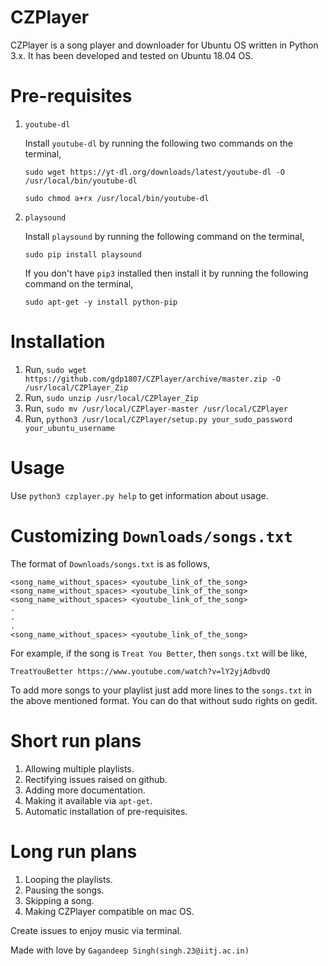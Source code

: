 # CZPlayer

CZPlayer is a song player and downloader for Ubuntu OS written in Python 3.x. It has been developed and tested on Ubuntu 18.04 OS.

# Pre-requisites

1. `youtube-dl`

    Install `youtube-dl` by running the following two commands on the terminal,

    `sudo wget https://yt-dl.org/downloads/latest/youtube-dl -O /usr/local/bin/youtube-dl`

    `sudo chmod a+rx /usr/local/bin/youtube-dl`

2. `playsound`

    Install `playsound` by running the following command on the terminal,

    `sudo pip install playsound`

    If you don't have `pip3` installed then install it by running the following
    command on the terminal,

    `sudo apt-get -y install python-pip`

# Installation

1. Run, `sudo wget https://github.com/gdp1807/CZPlayer/archive/master.zip -O /usr/local/CZPlayer_Zip`
2. Run, `sudo unzip /usr/local/CZPlayer_Zip`
3. Run, `sudo mv /usr/local/CZPlayer-master /usr/local/CZPlayer`
4. Run, `python3 /usr/local/CZPlayer/setup.py your_sudo_password your_ubuntu_username`

# Usage

Use `python3 czplayer.py help` to get information about usage.

# Customizing `Downloads/songs.txt`

The format of `Downloads/songs.txt` is as follows,
```
<song_name_without_spaces> <youtube_link_of_the_song>
<song_name_without_spaces> <youtube_link_of_the_song>
<song_name_without_spaces> <youtube_link_of_the_song>
.
.
.
<song_name_without_spaces> <youtube_link_of_the_song>
```
For example, if the song is `Treat You Better`, then `songs.txt` will be like,
```
TreatYouBetter https://www.youtube.com/watch?v=lY2yjAdbvdQ
```
To add more songs to your playlist just add more lines to the `songs.txt` in
the above mentioned format. You can do that without sudo rights on gedit.

# Short run plans
1. Allowing multiple playlists.
2. Rectifying issues raised on github.
3. Adding more documentation.
4. Making it available via `apt-get`.
5. Automatic installation of pre-requisites.

# Long run plans
1. Looping the playlists.
2. Pausing the songs.
3. Skipping a song.
4. Making CZPlayer compatible on mac OS.

Create issues to enjoy music via terminal.

Made with love by `Gagandeep Singh(singh.23@iitj.ac.in)`
